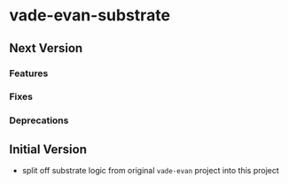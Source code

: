# vade-evan-substrate

## Next Version

### Features

### Fixes

### Deprecations

## Initial Version

- split off substrate logic from original `vade-evan` project into this project
